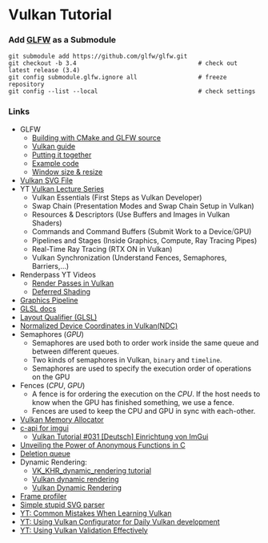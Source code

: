 # Vulkan Tutorial

### Add [GLFW](https://www.glfw.org/) as a Submodule

```shell
git submodule add https://github.com/glfw/glfw.git
git checkout -b 3.4                                  # check out latest release (3.4)
git config submodule.glfw.ignore all                 # freeze repository
git config --list --local                            # check settings
```

### Links

- GLFW
  - [Building with CMake and GLFW source](https://www.glfw.org/docs/latest/build_guide.html#build_link_cmake_source)
  - [Vulkan guide](https://www.glfw.org/docs/3.3/vulkan_guide.html)
  - [Putting it together](https://www.glfw.org/docs/3.3/quick_guide.html#quick_example)
  - [Example code](https://www.glfw.org/documentation.html)
  - [Window size & resize](https://www.glfw.org/docs/3.3/window_guide.html#window_size)
- [Vulkan SVG File](https://github.com/mkohlhaas/Graphviz-Tutorial/blob/main/vulkan.svg)
- YT [Vulkan Lecture Series](https://www.youtube.com/watch?v=tLwbj9qys18&list=PLmIqTlJ6KsE1Jx5HV4sd2jOe3V1KMHHgn)
  - Vulkan Essentials             (First Steps as Vulkan Developer)
  - Swap Chain                    (Presentation Modes and Swap Chain Setup in Vulkan)
  - Resources & Descriptors       (Use Buffers and Images in Vulkan Shaders)
  - Commands and Command Buffers  (Submit Work to a Device⧸GPU)
  - Pipelines and Stages          (Inside Graphics, Compute, Ray Tracing Pipes)
  - Real-Time Ray Tracing         (RTX ON in Vulkan)
  - Vulkan Synchronization        (Understand Fences, Semaphores, Barriers,…)
- Renderpass YT Videos
  - [Render Passes in Vulkan](https://www.youtube.com/watch?v=x2SGVjlVGhE)
  - [Deferred Shading](https://www.youtube.com/watch?v=6Qnv7jssdYc)
- [Graphics Pipeline](https://vulkan-tutorial.com/images/vulkan_simplified_pipeline.svg)
- [GLSL docs](https://docs.gl/#)
- [Layout Qualifier (GLSL)](https://www.khronos.org/opengl/wiki/Layout_Qualifier_(GLSL))
- [Normalized Device Coordinates in Vulkan(NDC)](https://vulkan-tutorial.com/images/normalized_device_coordinates.svg)
- Semaphores (*GPU*)
  - Semaphores are used both to order work inside the same queue and between different queues.
  - Two kinds of semaphores in Vulkan, `binary` and `timeline`.
  - Semaphores are used to specify the execution order of operations on the GPU
- Fences (*CPU*, *GPU*)
  - A fence is for ordering the execution on the *CPU*. If the host needs to know when the GPU has finished something, we use a fence.
  - Fences are used to keep the CPU and GPU in sync with each-other.
- [Vulkan Memory Allocator](https://github.com/GPUOpen-LibrariesAndSDKs/VulkanMemoryAllocator)
- [c-api for imgui](https://github.com/cimgui/cimgui)
  - [Vulkan Tutorial #031 [Deutsch] Einrichtung von ImGui](https://www.youtube.com/watch?v=PmVAwbboAfI&list=PLStQc0GqppuXgs6do23v_HKRrR32gJMm3&index=32&pp=iAQB)
- [Unveiling the Power of Anonymous Functions in C](https://medium.com/@future_fanatic/unveiling-the-power-of-anonymous-functions-in-c-a-guide-to-cleaner-code-4ffc76b2ce07)
- [Deletion queue](https://vkguide.dev/docs/chapter-2/cleanup/)
- Dynamic Rendering:
  - [VK_KHR_dynamic_rendering tutorial](https://lesleylai.info/en/vk-khr-dynamic-rendering/)
  - [Vulkan dynamic rendering](https://quadbit.medium.com/vulkan-dynamic-rendering-f993a9a8ca58)
  - [Vulkan Dynamic Rendering](https://www.ultraengine.com/community/blogs/entry/2743-vulkan-dynamic-rendering/)
- [Frame profiler](https://github.com/wolfpld/tracy)
- [Simple stupid SVG parser](https://github.com/memononen/nanosvg)
- [YT: Common Mistakes When Learning Vulkan](https://www.youtube.com/watch?v=0OqJtPnkfC8&t=17s&pp=ygUWY29tbW9uIG1pc3Rha2VzIHZ1bGthbg%3D%3D)
- [YT: Using Vulkan Configurator for Daily Vulkan development](https://www.youtube.com/watch?v=T0oN_H2avnI&pp=ygUZdXNpbmcgdnVsa2FuIGNvbmZpZ3VyYXRvcg%3D%3D)
- [YT: Using Vulkan Validation Effectively](https://www.youtube.com/watch?v=FA-3tmKT9TE&pp=ygUXdXNpbmcgdnVsa2FuIHZhbGlkYXRpb24%3D)

